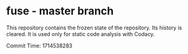 # fuse - master branch

This repository contains the frozen state of the repository.
Its history is cleared. It is used only for static code
analysis with Codacy.

Commit Time: 1714538283